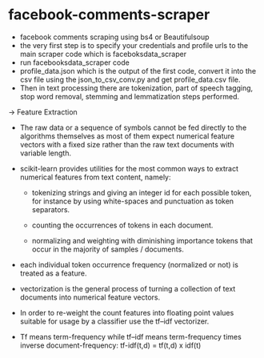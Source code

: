 # facebook-comments-scraper
- facebook comments scraping using bs4 or Beautifulsoup
- the very first step is to specify your credentials and profile urls to the main scraper code which is faceboksdata_scraper
- run facebooksdata_scraper code
- profile_data.json which is the output of the first code, convert it into the csv file using the json_to_csv_conv.py and get profile_data.csv file.
- Then in text processing there are tokenization, part of speech tagging, stop word removal, stemming and lemmatization steps performed.

-> Feature Extraction

- The raw data or a sequence of symbols cannot be fed directly to the algorithms themselves as most of them expect numerical feature vectors with a fixed size rather than the raw text documents with variable length.

- scikit-learn provides utilities for the most common ways to extract numerical features from text content, namely:

    - tokenizing strings and giving an integer id for each possible token, for instance by using white-spaces and punctuation as token separators.

    - counting the occurrences of tokens in each document.

    - normalizing and weighting with diminishing importance tokens that occur in the majority of samples / documents.
    
- each individual token occurrence frequency (normalized or not) is treated as a feature.

- vectorization is the general process of turning a collection of text documents into numerical feature vectors.
- In order to re-weight the count features into floating point values suitable for usage by a classifier use the tf–idf vectorizer.
- Tf means term-frequency while tf–idf means term-frequency times inverse document-frequency: tf-idf(t,d) = tf(t,d) x idf(t)
